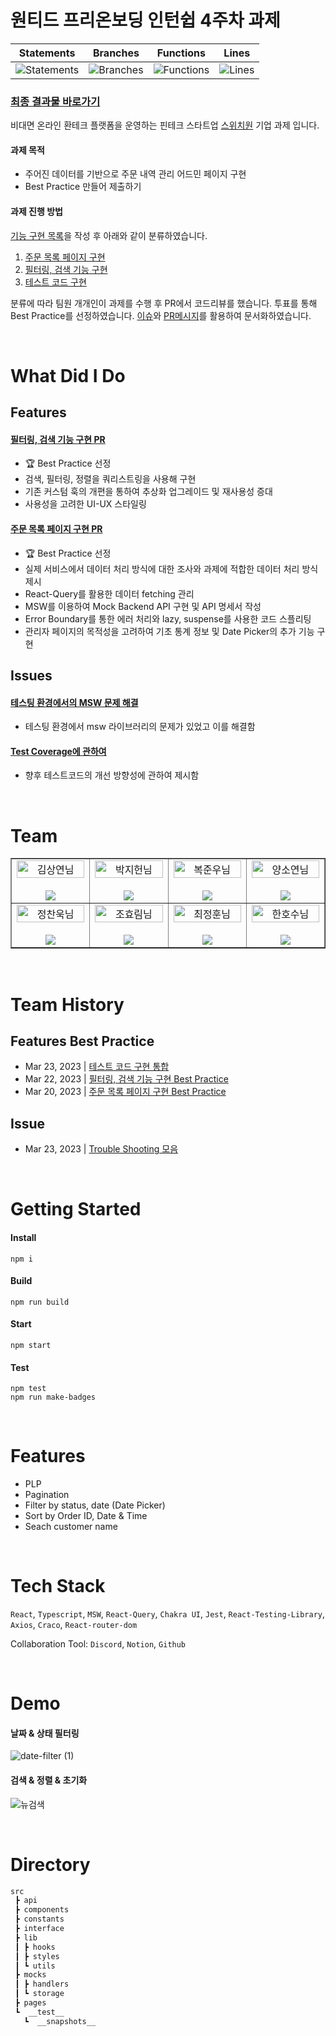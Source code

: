 # 원티드 프리온보딩 인턴쉽 4주차 과제

| Statements                  | Branches                | Functions                 | Lines             |
| --------------------------- | ----------------------- | ------------------------- | ----------------- |
| ![Statements](https://img.shields.io/badge/statements-92.54%25-brightgreen.svg?style=flat) | ![Branches](https://img.shields.io/badge/branches-70.73%25-red.svg?style=flat) | ![Functions](https://img.shields.io/badge/functions-83.87%25-yellow.svg?style=flat) | ![Lines](https://img.shields.io/badge/lines-92.41%25-brightgreen.svg?style=flat) |

### [최종 결과물 바로가기](https://pre-onboarding-9th-4-8.netlify.app)

비대면 온라인 환테크 플랫폼을 운영하는 핀테크 스타트업 [스위치원](http://www.switchwon.com/ko/index.html) 기업 과제 입니다.

#### 과제 목적

- 주어진 데이터를 기반으로 주문 내역 관리 어드민 페이지 구현
- Best Practice 만들어 제출하기

#### 과제 진행 방법

[기능 구현 목록](./docs//REQUIREMENTS.md)을 작성 후 아래와 같이 분류하였습니다.

1. [주문 목록 페이지 구현](https://github.com/Wanted-PreOnboarding-Team-8/pre-onboarding-9th-4-8/issues/1)
2. [필터링, 검색 기능 구현](https://github.com/Wanted-PreOnboarding-Team-8/pre-onboarding-9th-4-8/issues/2)
3. [테스트 코드 구현](https://github.com/Wanted-PreOnboarding-Team-8/pre-onboarding-9th-4-8/issues/3)

분류에 따라 팀원 개개인이 과제를 수행 후 PR에서 코드리뷰를 했습니다. 투표를 통해 Best Practice를 선정하였습니다. [이슈](https://github.com/Wanted-PreOnboarding-Team-8/pre-onboarding-9th-4-8/issues)와 [PR메시지](https://github.com/Wanted-PreOnboarding-Team-8/pre-onboarding-9th-4-8/pulls)를 활용하여 문서화하였습니다.

<br/>

# What Did I Do

## Features


#### [필터링, 검색 기능 구현 PR](https://github.com/Wanted-PreOnboarding-Team-8/pre-onboarding-9th-4-8/pull/14) 

- 🏆 Best Practice 선정
- 검색, 필터링, 정렬을 쿼리스트링을 사용해 구현
- 기존 커스텀 훅의 개편을 통하여 추상화 업그레이드 및 재사용성 증대
- 사용성을 고려한 UI-UX 스타일링

#### [주문 목록 페이지 구현 PR](https://github.com/Wanted-PreOnboarding-Team-8/pre-onboarding-9th-4-8/pull/9) 

- 🏆 Best Practice 선정
- 실제 서비스에서 데이터 처리 방식에 대한 조사와 과제에 적합한 데이터 처리 방식 제시
- React-Query를 활용한 데이터 fetching 관리
- MSW를 이용하여 Mock Backend API 구현 및 API 명세서 작성
- Error Boundary를 통한 에러 처리와 lazy, suspense를 사용한 코드 스플리팅
- 관리자 페이지의 목적성을 고려하여 기초 통계 정보 및 Date Picker의 추가 기능 구현

## Issues

#### [테스팅 환경에서의 MSW 문제 해결](https://github.com/Wanted-PreOnboarding-Team-8/pre-onboarding-9th-4-8/issues/26#issuecomment-1480684131)

- 테스팅 환경에서 msw 라이브러리의 문제가 있었고 이를 해결함

#### [Test Coverage에 관하여](https://github.com/Wanted-PreOnboarding-Team-8/pre-onboarding-9th-4-8/issues/31)

- 향후 테스트코드의 개선 방향성에 관하여 제시함

<br/>

# Team

<table border>
  <tbody>
    <tr>
       <td align="center" width="200px">
        <img width="100%" src="https://avatars.githubusercontent.com/u/67201870?v=4"  alt="김상연님"/><br />
        <br/>
        <a href="https://github.com/greyHairChooseLife">
          <img src="https://img.shields.io/badge/김상연-000?style=flat-round&logo=GitHub&logoColor=white"/>
        </a>
      </td>
      <td align="center" width="200px">
        <img width="100%" src='https://avatars.githubusercontent.com/u/90181028?v=4'  alt="박지헌님"/><br />
        <br/>
        <a href="https://github.com/jiheon788">
          <img src="https://img.shields.io/badge/박지헌-000?style=flat-round&logo=GitHub&logoColor=white"/>
        </a>
      </td>
      <td align="center" width="200px">
        <img width="100%" src="https://avatars.githubusercontent.com/u/106523012?v=4"  alt="복준우님"/><br />
       <br/>
        <a href="https://github.com/bokjunwoo">
          <img src="https://img.shields.io/badge/복준우-000?style=flat-round&logo=GitHub&logoColor=white"/>
        </a>
      </td>
      <td align="center" width="200px">
        <img width="100%" src="https://avatars.githubusercontent.com/u/48446896?v=4"  alt="양소연님"/><br/>
                <br/>
        <a href="https://github.com/Noeyso">
          <img src="https://img.shields.io/badge/양소연-000?style=flat-round&logo=GitHub&logoColor=white"/>
        </a>
      </td>
     </tr>
         <tr>
      <td align="center" width="200px">
        <img width="100%" src="https://avatars.githubusercontent.com/u/62588402?v=4"  alt="정찬욱님"/><br />
       <br/>
        <a href="https://github.com/raw20">
          <img src="https://img.shields.io/badge/정찬욱-000?style=flat-round&logo=GitHub&logoColor=white"/>
        </a>
      </td>
      <td align="center" width="200px">
        <img width="100%" src="https://avatars.githubusercontent.com/u/103406196?v=4"  alt="조효림님"/><br/>
       <br/>
        <a href="https://github.com/hyorimcho">
          <img src="https://img.shields.io/badge/팀장 : 조효림-000?style=flat-round&logo=GitHub&logoColor=white"/>
        </a>
      </td>
      <td align="center" width="200px">
        <img width="100%" src="https://avatars.githubusercontent.com/u/82688516?v=4"  alt="최정훈님"/><br/>
                <br/>
        <a href="https://github.com/jhoon9494">
          <img src="https://img.shields.io/badge/최정훈-000?style=flat-round&logo=GitHub&logoColor=white"/>
        </a>
      </td>
      <td align="center" width="200px">
        <img width="100%" src="https://avatars.githubusercontent.com/u/17325845?v=4"  alt="한호수님"/><br/>
       <br/>
        <a href="https://github.com/tnghgks">
          <img src="https://img.shields.io/badge/한호수-000?style=flat-round&logo=GitHub&logoColor=white"/>
        </a>
      </td>
     </tr>
  </tbody>
</table>

<br/>

# Team History

## Features Best Practice

- Mar 23, 2023 | [테스트 코드 구현 통합](https://github.com/Wanted-PreOnboarding-Team-8/pre-onboarding-9th-4-8/pull/22)
- Mar 22, 2023 | [필터링, 검색 기능 구현 Best Practice](https://github.com/Wanted-PreOnboarding-Team-8/pre-onboarding-9th-4-8/pull/14)  
- Mar 20, 2023 | [주문 목록 페이지 구현 Best Practice](https://github.com/Wanted-PreOnboarding-Team-8/pre-onboarding-9th-4-8/pull/9)

## Issue

- Mar 23, 2023 | [Trouble Shooting 모음](https://github.com/Wanted-PreOnboarding-Team-8/pre-onboarding-9th-4-8/issues/26)

<br/>

# Getting Started

#### Install

```
npm i
```

#### Build

```
npm run build
```

#### Start

```
npm start
```

#### Test

```
npm test
npm run make-badges
```

<br/>

# Features

- PLP
- Pagination
- Filter by status, date (Date Picker)
- Sort by Order ID, Date & Time
- Seach customer name

<br/>

# Tech Stack

`React`, `Typescript`, `MSW`, `React-Query`, `Chakra UI`, `Jest`, `React-Testing-Library`, `Axios`, `Craco`, `React-router-dom`

Collaboration Tool: `Discord`, `Notion`, `Github`


<br/>

# Demo

#### 날짜 & 상태 필터링
![date-filter (1)](https://user-images.githubusercontent.com/90181028/226713730-f4a9a486-c2ce-4413-b075-9ea1a278dee7.gif)


#### 검색 & 정렬 & 초기화
![뉴검색](https://user-images.githubusercontent.com/90181028/227155292-7ff9c43d-4520-46c1-8f36-9b10f9f37575.gif)

<br/>

# Directory

```bash
src
 ┣ api
 ┣ components
 ┣ constants
 ┣ interface
 ┣ lib
 ┃ ┣ hooks
 ┃ ┣ styles
 ┃ ┗ utils
 ┣ mocks
 ┃ ┣ handlers
 ┃ ┗ storage
 ┣ pages
 ┗  __test__
   ┗  __snapshots__

```
